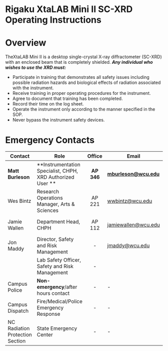 Rigaku XtaLAB Mini II SC-XRD Operating Instructions
============================

# Overview

TheXtaLAB Mini II is a desktop single-crystal X-ray diffractometer (SC-XRD) with an enclosed beam that is completely shielded.  ***Any individual who wishes to use the XRD must:***

- Participate in training that demonstrates all safety issues including possible radiation hazards and biological effects of radiation associated with the instrument.
- Receive training in proper operating procedures for the instrument.
- Agree to document that training has been completed.
- Record their time on the log sheet.
- Operate the instrument only according to the manner specified in the SOP.
- Never bypass the instrument safety devices.

# Emergency Contacts

| Contact                         | Role                                                       |   Office    | Email                | Phone            |
| ------------------------------- | ---------------------------------------------------------- |:-----------:| -------------------- | ---------------- |
| **Matt Burleson**               | **Instrumentation Specialist, CHPH, XRD Authorized User ** | **AP 346**  | **mburleson@wcu.edu**| **828-227-2695** |
| Wes Bintz                       | Research Operations Manager, Arts & Sciences               |   AP 221    | wwbintz@wcu.edu      | 828-227-2270     |
| Jamie Wallen                    | Department Head, CHPH                                      |  AP 112     | jamiewallen@wcu.edu  | 828-227-3667     |
| Jon Maddy                       | Director, Safety and Risk Management                       |      -      | jmaddy@wcu.edu       | 828-227-7442     |
|                                 | Lab Safety Officer, Safety and Risk Management             |      -      |                      | 828-227-7443     |
| Campus Police                   | **Non-emergency**/after hours contact                      |      -      | -                    | 828-227-730      |
| Campus Dispatch                 | Fire/Medical/Police Emergency Response                     |      -      | -                    | 828-227-8911     |
| NC Radiation Protection Section | State Emergency Center                                     |      -      | -                    | 800-858-0368     |
